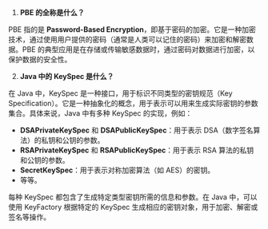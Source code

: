 1. **PBE 的全称是什么？**

PBE 指的是 **Password-Based Encryption**，即基于密码的加密。它是一种加密技术，通过使用用户提供的密码（通常是人类可以记住的密码）来加密和解密数据。PBE 的典型应用是在存储或传输敏感数据时，通过密码对数据进行加密，以保护数据的安全性。

2. **Java 中的 KeySpec 是什么？**

在 Java 中，KeySpec 是一种接口，用于标识不同类型的密钥规范（Key Specification）。它是一种抽象化的概念，用于表示可以用来生成实际密钥的参数集合。具体来说，Java 中有多种 KeySpec 的实现，例如：

- **DSAPrivateKeySpec** 和 **DSAPublicKeySpec**：用于表示 DSA（数字签名算法）的私钥和公钥的参数。
- **RSAPrivateKeySpec** 和 **RSAPublicKeySpec**：用于表示 RSA 算法的私钥和公钥的参数。
- **SecretKeySpec**：用于表示对称加密算法（如 AES）的密钥。
- 等等。

每种 KeySpec 都包含了生成特定类型密钥所需的信息和参数。在 Java 中，可以使用 KeyFactory 根据特定的 KeySpec 生成相应的密钥对象，用于加密、解密或签名等操作。